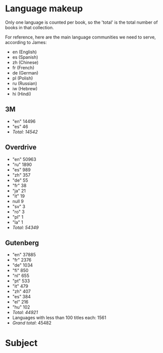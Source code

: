 # Language makeup

Only one language is counted per book, so the 'total' is the total number of books in that collection.

For reference, here are the main language communities we need to serve, according to James:

* en (English)
* es (Spanish)
* zh (Chinese)
* fr (French)
* de (German)
* pl (Polish)
* ru (Russian)
* iw (Hebrew)
* hi (Hindi)

## 3M

* "en" 14496
* "es" 46
* _Total: 14542_

## Overdrive

* "en" 50963
* "ru" 1890
* "es" 989
* "zh" 357
* "de" 55
* "fr" 38
* "ja" 21
* "it" 19
* null 9
* "sv" 3
* "ro" 3
* "pl" 1
* "la" 1
* _Total: 54349_

## Gutenberg

* "en" 37885
* "fr" 2376
* "de" 1034
* "fi" 850
* "nl" 655
* "pt" 533
* "it" 479
* "zh" 407
* "es" 384
* "el" 216
* "hu" 102
* _Total: 44921_
* Languages with less than 100 titles each: 1561
* _Grand total_: 45482

# Subject